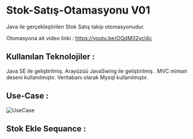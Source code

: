 # Stok-Satış-Otamasyonu V01
Java ile gerçekleştirilen Stok Satış takip otomasyonudur.

Otomasyona ait video linki : https://youtu.be/OQdM32ycl4c

## Kullanılan Teknolojiler :
Java SE ile geliştirilmiş. Arayüzüü JavaSwing ile geliştirilmiş . MVC mimari deseni kullanılmıştır. Veritabanı olarak Mysql kullanılmıştır. 

## Use-Case :
![UseCase](https://user-images.githubusercontent.com/50847253/83983491-9701e280-a937-11ea-9f6b-2e65f523f491.png)

## Stok Ekle Sequance :


